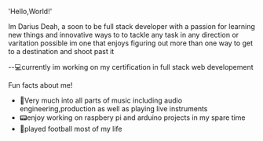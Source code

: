'Hello,World!'

Im Darius Deah, a soon to be full stack developer with a passion for learning new things and innovative ways to to tackle any task in any direction or varitation possible im one that enjoys figuring out more than one way to get to a destination and shoot past it 

--💻currently im working on my certification in full stack web developement

Fun facts about me!

* 🎵Very much into all parts of music including audio engineering,production as well as playing live instruments 
* 📟enjoy working on raspbery pi and arduino projects in my spare time 
* 🏈played football most of my life 


<!---
DariusDeah/DariusDeah is a ✨ special ✨ repository because its `README.md` (this file) appears on your GitHub profile.
You can click the Preview link to take a look at your changes.
--->
